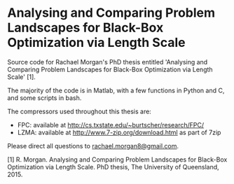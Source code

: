 Analysing and Comparing Problem Landscapes for Black-Box Optimization via Length Scale
======

Source code for Rachael Morgan's PhD thesis entitled 'Analysing and Comparing Problem Landscapes for Black-Box Optimization via Length Scale' [1].

The majority of the code is in Matlab, with a few functions in Python and C, and some scripts in bash.

The compressors used throughout this thesis are:
  - FPC: available at http://cs.txstate.edu/~burtscher/research/FPC/
  - LZMA: available at http://www.7-zip.org/download.html as part of 7zip

Please direct all questions to rachael.morgan8@gmail.com.

[1] R. Morgan. Analysing and Comparing Problem Landscapes for Black-Box Optimization via Length Scale. PhD thesis, The University of Queensland, 2015.